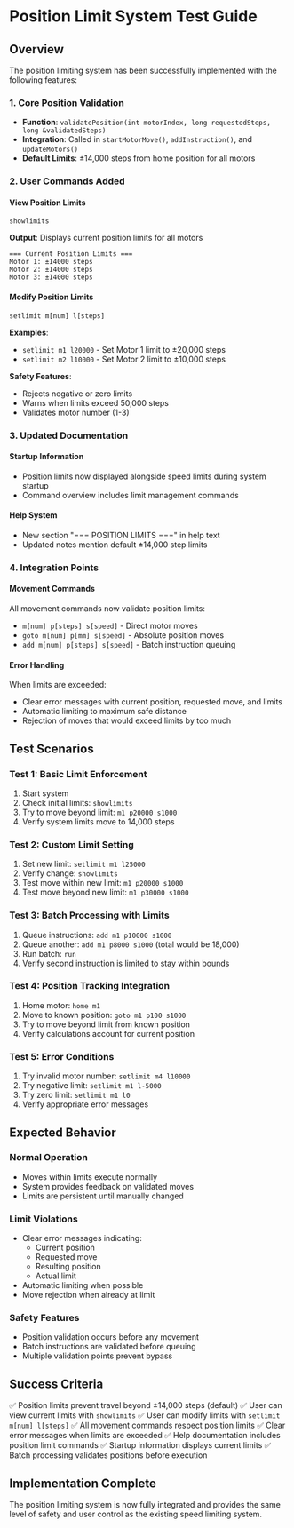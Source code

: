 # Position Limit System Test Guide

## Overview
The position limiting system has been successfully implemented with the following features:

### 1. Core Position Validation
- **Function**: `validatePosition(int motorIndex, long requestedSteps, long &validatedSteps)`
- **Integration**: Called in `startMotorMove()`, `addInstruction()`, and `updateMotors()`
- **Default Limits**: ±14,000 steps from home position for all motors

### 2. User Commands Added

#### View Position Limits
```
showlimits
```
**Output**: Displays current position limits for all motors
```
=== Current Position Limits ===
Motor 1: ±14000 steps
Motor 2: ±14000 steps
Motor 3: ±14000 steps
```

#### Modify Position Limits
```
setlimit m[num] l[steps]
```
**Examples**:
- `setlimit m1 l20000` - Set Motor 1 limit to ±20,000 steps
- `setlimit m2 l10000` - Set Motor 2 limit to ±10,000 steps

**Safety Features**:
- Rejects negative or zero limits
- Warns when limits exceed 50,000 steps
- Validates motor number (1-3)

### 3. Updated Documentation

#### Startup Information
- Position limits now displayed alongside speed limits during system startup
- Command overview includes limit management commands

#### Help System
- New section "=== POSITION LIMITS ===" in help text
- Updated notes mention default ±14,000 step limits

### 4. Integration Points

#### Movement Commands
All movement commands now validate position limits:
- `m[num] p[steps] s[speed]` - Direct motor moves
- `goto m[num] p[mm] s[speed]` - Absolute position moves
- `add m[num] p[steps] s[speed]` - Batch instruction queuing

#### Error Handling
When limits are exceeded:
- Clear error messages with current position, requested move, and limits
- Automatic limiting to maximum safe distance
- Rejection of moves that would exceed limits by too much

## Test Scenarios

### Test 1: Basic Limit Enforcement
1. Start system
2. Check initial limits: `showlimits`
3. Try to move beyond limit: `m1 p20000 s1000`
4. Verify system limits move to 14,000 steps

### Test 2: Custom Limit Setting
1. Set new limit: `setlimit m1 l25000`
2. Verify change: `showlimits`
3. Test move within new limit: `m1 p20000 s1000`
4. Test move beyond new limit: `m1 p30000 s1000`

### Test 3: Batch Processing with Limits
1. Queue instructions: `add m1 p10000 s1000`
2. Queue another: `add m1 p8000 s1000` (total would be 18,000)
3. Run batch: `run`
4. Verify second instruction is limited to stay within bounds

### Test 4: Position Tracking Integration
1. Home motor: `home m1`
2. Move to known position: `goto m1 p100 s1000`
3. Try to move beyond limit from known position
4. Verify calculations account for current position

### Test 5: Error Conditions
1. Try invalid motor number: `setlimit m4 l10000`
2. Try negative limit: `setlimit m1 l-5000`
3. Try zero limit: `setlimit m1 l0`
4. Verify appropriate error messages

## Expected Behavior

### Normal Operation
- Moves within limits execute normally
- System provides feedback on validated moves
- Limits are persistent until manually changed

### Limit Violations
- Clear error messages indicating:
  - Current position
  - Requested move
  - Resulting position
  - Actual limit
- Automatic limiting when possible
- Move rejection when already at limit

### Safety Features
- Position validation occurs before any movement
- Batch instructions are validated before queuing
- Multiple validation points prevent bypass

## Success Criteria
✅ Position limits prevent travel beyond ±14,000 steps (default)
✅ User can view current limits with `showlimits`
✅ User can modify limits with `setlimit m[num] l[steps]`
✅ All movement commands respect position limits
✅ Clear error messages when limits are exceeded
✅ Help documentation includes position limit commands
✅ Startup information displays current limits
✅ Batch processing validates positions before execution

## Implementation Complete
The position limiting system is now fully integrated and provides the same level of safety and user control as the existing speed limiting system.
